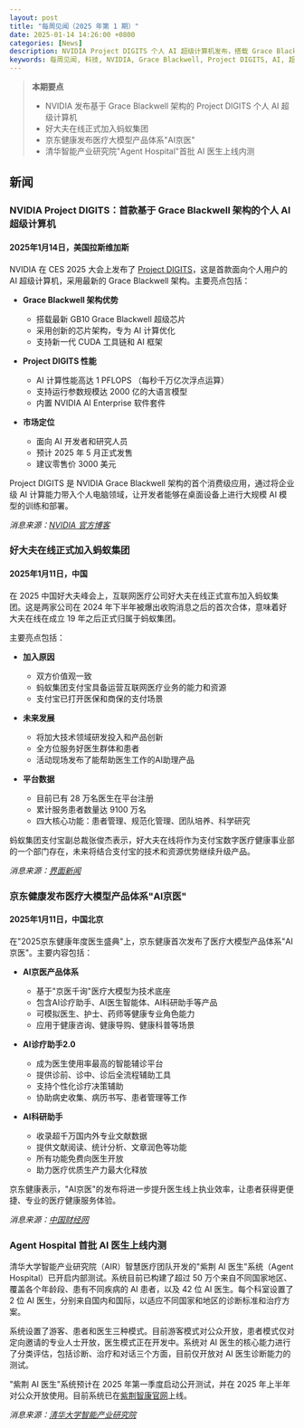 ```yaml
---
layout: post
title: "每周见闻（2025 年第 1 期）"
date: 2025-01-14 14:26:00 +0800
categories: [News]
description: NVIDIA Project DIGITS 个人 AI 超级计算机发布，搭载 Grace Blackwell 架构
keywords: 每周见闻, 科技, NVIDIA, Grace Blackwell, Project DIGITS, AI, 超级计算机
---
```


> **本期要点**
>
> - NVIDIA 发布基于 Grace Blackwell 架构的 Project DIGITS 个人 AI 超级计算机
> - 好大夫在线正式加入蚂蚁集团
> - 京东健康发布医疗大模型产品体系"AI京医"
> - 清华智能产业研究院"Agent Hospital"首批 AI 医生上线内测

## 新闻

### NVIDIA Project DIGITS：首款基于 Grace Blackwell 架构的个人 AI 超级计算机

#### 2025年1月14日，美国拉斯维加斯

NVIDIA 在 CES 2025 大会上发布了 [Project DIGITS](https://blogs.nvidia.cn/blog/nvidia-puts-grace-blackwell-on-every-desk-and-at-every-ai-developers-fingertips/)，这是首款面向个人用户的 AI 超级计算机，采用最新的 Grace Blackwell 架构。主要亮点包括：

- **Grace Blackwell 架构优势**
  - 搭载最新 GB10 Grace Blackwell 超级芯片
  - 采用创新的芯片架构，专为 AI 计算优化
  - 支持新一代 CUDA 工具链和 AI 框架

- **Project DIGITS 性能**
  - AI 计算性能高达 1 PFLOPS （每秒千万亿次浮点运算）
  - 支持运行参数规模达 2000 亿的大语言模型
  - 内置 NVIDIA AI Enterprise 软件套件

- **市场定位**
  - 面向 AI 开发者和研究人员
  - 预计 2025 年 5 月正式发售
  - 建议零售价 3000 美元

Project DIGITS 是 NVIDIA Grace Blackwell 架构的首个消费级应用，通过将企业级 AI 计算能力带入个人电脑领域，让开发者能够在桌面设备上进行大规模 AI 模型的训练和部署。

*消息来源：[NVIDIA 官方博客](https://blogs.nvidia.cn/blog/nvidia-puts-grace-blackwell-on-every-desk-and-at-every-ai-developers-fingertips/)*

### 好大夫在线正式加入蚂蚁集团

#### 2025年1月11日，中国

在 2025 中国好大夫峰会上，互联网医疗公司好大夫在线正式宣布加入蚂蚁集团。这是两家公司在 2024 年下半年被爆出收购消息之后的首次合体，意味着好大夫在线在成立 19 年之后正式归属于蚂蚁集团。

主要亮点包括：

- **加入原因**
  - 双方价值观一致
  - 蚂蚁集团支付宝具备运营互联网医疗业务的能力和资源
  - 支付宝已打开医保和商保的支付场景

- **未来发展**
  - 将加大技术领域研发投入和产品创新
  - 全方位服务好医生群体和患者
  - 活动现场发布了能帮助医生工作的AI助理产品

- **平台数据**
  - 目前已有 28 万名医生在平台注册
  - 累计服务患者数量达 9100 万名
  - 四大核心功能：患者管理、规范化管理、团队培养、科学研究

蚂蚁集团支付宝副总裁张俊杰表示，好大夫在线将作为支付宝数字医疗健康事业部的一个部门存在，未来将结合支付宝的技术和资源优势继续升级产品。

*消息来源：[界面新闻](https://news.qq.com/rain/a/20250113A06DWL00)*

### 京东健康发布医疗大模型产品体系"AI京医"

#### 2025年1月11日，中国北京

在"2025京东健康年度医生盛典"上，京东健康首次发布了医疗大模型产品体系"AI京医"。主要内容包括：

- **AI京医产品体系**
  - 基于"京医千询"医疗大模型为技术底座
  - 包含AI诊疗助手、AI医生智能体、AI科研助手等产品
  - 可模拟医生、护士、药师等健康专业角色能力
  - 应用于健康咨询、健康导购、健康科普等场景

- **AI诊疗助手2.0**
  - 成为医生使用率最高的智能辅诊平台
  - 提供诊前、诊中、诊后全流程辅助工具
  - 支持个性化诊疗决策辅助
  - 协助病史收集、病历书写、患者管理等工作

- **AI科研助手**
  - 收录超千万国内外专业文献数据
  - 提供文献阅读、统计分析、文章润色等功能
  - 所有功能免费向医生开放
  - 助力医疗优质生产力最大化释放

京东健康表示，"AI京医"的发布将进一步提升医生线上执业效率，让患者获得更便捷、专业的医疗健康服务体验。

*消息来源：[中国财经网](https://finance.china.com.cn/industry/medicine/20250111/6205219.shtml)*

### Agent Hospital 首批 AI 医生上线内测

清华大学智能产业研究院（AIR）智慧医疗团队开发的"紫荆 AI 医生"系统（Agent Hospital）已开启内部测试。系统目前已构建了超过 50 万个来自不同国家地区、覆盖各个年龄段、患有不同疾病的 AI 患者，以及 42 位 AI 医生。每个科室设置了 2 位 AI 医生，分别来自国内和国际，以适应不同国家和地区的诊断标准和治疗方案。

系统设置了游客、患者和医生三种模式。目前游客模式对公众开放，患者模式仅对定向邀请的专业人士开放，医生模式正在开发中。系统对 AI 医生的核心能力进行了分类评估，包括诊断、治疗和对话三个方面，目前仅开放对 AI 医生诊断能力的测试。

"紫荆 AI 医生"系统预计在 2025 年第一季度启动公开测试，并在 2025 年上半年对公众开放使用。目前系统已在[紫荆智康官网](https://www.tairex.cn)上线。

*消息来源：[清华大学智能产业研究院](https://air.tsinghua.edu.cn/info/1007/2351.htm)*
